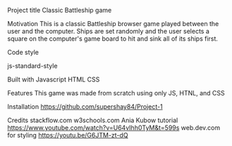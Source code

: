 Project title
Classic Battleship game

Motivation
This is a classic Battleship browser game played between the user and the computer. Ships are set randomly and the user selects a square on the computer's game board to hit and sink all of its ships first.

Code style

js-standard-style

Built with
Javascript
HTML
CSS

Features
This game was made from scratch using only JS, HTNL, and CSS

Installation
https://github.com/supershay84/Project-1

Credits
stackflow.com
w3schools.com
Ania Kubow tutorial
  https://www.youtube.com/watch?v=U64vIhh0TyM&t=599s
web.dev.com for styling
  https://youtu.be/G6JTM-zt-dQ
  

 
